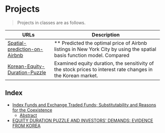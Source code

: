 # Projects

> Projects in classes are as follows.

| URLs | Description |
|--------------------------------------------------------------------------------------------------------------|-------------------------------------------------------------------------------------------------------------------------------------------------------------------|
| [Spatial-prediction-on-Airbnb](https://github.com/hsongchoi/Projects/tree/master/Spatial-prediction-on-Airbnb) | ** Predicted the optimal price of Airbnb listings in New York City by using the spatial basis function model. Compared  |
| [Korean-Equity-Duration-Puzzle](https://github.com/hsongchoi/Publications/tree/master/Korean-Equity-Duration-Puzzle) | Examined equity duration, the sensitivity of the stock prices to interest rate changes in the Korean market. |


## Index

* [Index Funds and Exchange Traded Funds; Substitutability and Reasons for the Coexistence](#indexfunds)
    * [Abstract](#abstract)
* [EQUITY DURATION PUZZLE AND INVESTORS' DEMANDS: EVIDENCE FROM KOREA](#equityduration)
